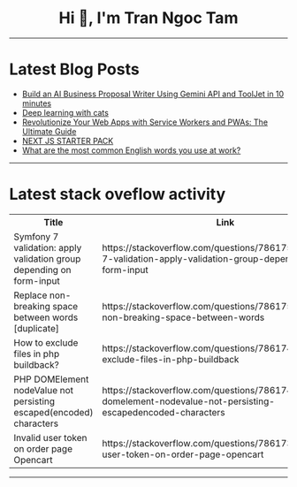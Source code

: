 <h1 align="center">Hi 👋, I'm Tran Ngoc Tam</h1>

---

# Latest Blog Posts 
<!-- BLOG-POST-LIST:START -->
- [Build an AI Business Proposal Writer Using Gemini API and ToolJet in 10 minutes](https://dev.to/tooljet/build-an-ai-business-proposal-writer-using-gemini-api-and-tooljet-in-10-minutes-4j3j)
- [Deep learning with cats](https://dev.to/mishmanners/deep-learning-with-cats-5ae1)
- [Revolutionize Your Web Apps with Service Workers and PWAs: The Ultimate Guide](https://dev.to/dipakahirav/revolutionize-your-web-apps-with-service-workers-and-pwas-the-ultimate-guide-51p2)
- [NEXT JS STARTER PACK](https://dev.to/shubhamtiwari909/next-js-starter-pack-3283)
- [What are the most common English words you use at work?](https://dev.to/__2b27d4c/what-are-the-most-common-english-words-you-use-at-work-14hh)
<!-- BLOG-POST-LIST:END -->

---

# Latest stack oveflow activity
<table>
  <tr><th>Title</th><th>Link</th></tr>
  <!-- STACKOVERFLOW:START --><tr><td>Symfony 7 validation: apply validation group depending on form-input</td><td>https://stackoverflow.com/questions/78617555/symfony-7-validation-apply-validation-group-depending-on-form-input</td></tr><tr><td>Replace non-breaking space between words [duplicate]</td><td>https://stackoverflow.com/questions/78617540/replace-non-breaking-space-between-words</td></tr><tr><td>How to exclude files in php buildback?</td><td>https://stackoverflow.com/questions/78617492/how-to-exclude-files-in-php-buildback</td></tr><tr><td>PHP DOMElement nodeValue not persisting escaped&lpar;encoded&rpar; characters</td><td>https://stackoverflow.com/questions/78617452/php-domelement-nodevalue-not-persisting-escapedencoded-characters</td></tr><tr><td>Invalid user token on order page Opencart</td><td>https://stackoverflow.com/questions/78617380/invalid-user-token-on-order-page-opencart</td></tr><!-- STACKOVERFLOW:END -->
</table>

---


